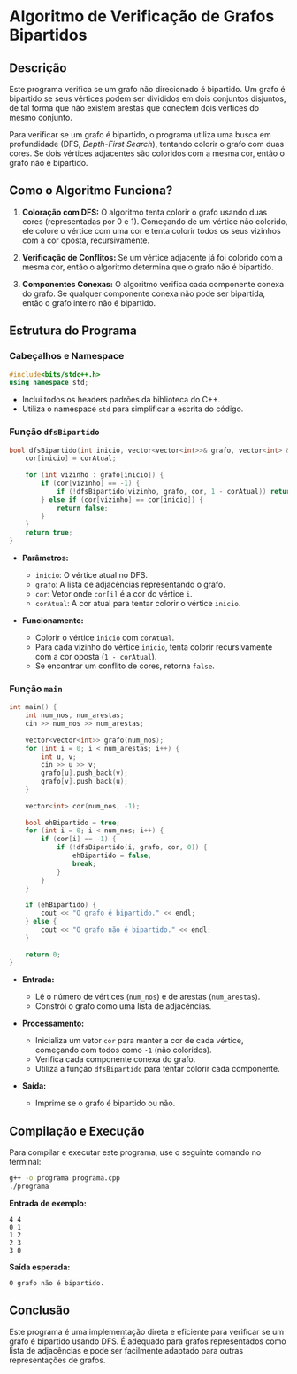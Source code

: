 # Algoritmo de Verificação de Grafos Bipartidos

## Descrição

Este programa verifica se um grafo não direcionado é bipartido. Um grafo é bipartido se seus vértices podem ser divididos em dois conjuntos disjuntos, de tal forma que não existem arestas que conectem dois vértices do mesmo conjunto.

Para verificar se um grafo é bipartido, o programa utiliza uma busca em profundidade (DFS, *Depth-First Search*), tentando colorir o grafo com duas cores. Se dois vértices adjacentes são coloridos com a mesma cor, então o grafo não é bipartido.

## Como o Algoritmo Funciona?

1. **Coloração com DFS:** O algoritmo tenta colorir o grafo usando duas cores (representadas por 0 e 1). Começando de um vértice não colorido, ele colore o vértice com uma cor e tenta colorir todos os seus vizinhos com a cor oposta, recursivamente.

2. **Verificação de Conflitos:** Se um vértice adjacente já foi colorido com a mesma cor, então o algoritmo determina que o grafo não é bipartido.

3. **Componentes Conexas:** O algoritmo verifica cada componente conexa do grafo. Se qualquer componente conexa não pode ser bipartida, então o grafo inteiro não é bipartido.

## Estrutura do Programa

### Cabeçalhos e Namespace

```cpp
#include<bits/stdc++.h>
using namespace std;
```

- Inclui todos os headers padrões da biblioteca do C++.
- Utiliza o namespace `std` para simplificar a escrita do código.

### Função `dfsBipartido`

```cpp
bool dfsBipartido(int inicio, vector<vector<int>>& grafo, vector<int> &cor, int corAtual) {
    cor[inicio] = corAtual;
    
    for (int vizinho : grafo[inicio]) {
        if (cor[vizinho] == -1) {
            if (!dfsBipartido(vizinho, grafo, cor, 1 - corAtual)) return false;
        } else if (cor[vizinho] == cor[inicio]) {
            return false;
        }
    }
    return true;
}
```

- **Parâmetros:**
  - `inicio`: O vértice atual no DFS.
  - `grafo`: A lista de adjacências representando o grafo.
  - `cor`: Vetor onde `cor[i]` é a cor do vértice `i`.
  - `corAtual`: A cor atual para tentar colorir o vértice `inicio`.

- **Funcionamento:**
  - Colorir o vértice `inicio` com `corAtual`.
  - Para cada vizinho do vértice `inicio`, tenta colorir recursivamente com a cor oposta (`1 - corAtual`).
  - Se encontrar um conflito de cores, retorna `false`.

### Função `main`

```cpp
int main() {
    int num_nos, num_arestas;
    cin >> num_nos >> num_arestas;
    
    vector<vector<int>> grafo(num_nos);
    for (int i = 0; i < num_arestas; i++) {
        int u, v;
        cin >> u >> v;
        grafo[u].push_back(v);
        grafo[v].push_back(u);
    }
    
    vector<int> cor(num_nos, -1);
    
    bool ehBipartido = true;
    for (int i = 0; i < num_nos; i++) {
        if (cor[i] == -1) {
            if (!dfsBipartido(i, grafo, cor, 0)) {
                ehBipartido = false;
                break;
            }
        }
    }
    
    if (ehBipartido) {
        cout << "O grafo é bipartido." << endl;
    } else {
        cout << "O grafo não é bipartido." << endl;
    }
    
    return 0;
}
```

- **Entrada:**
  - Lê o número de vértices (`num_nos`) e de arestas (`num_arestas`).
  - Constrói o grafo como uma lista de adjacências.

- **Processamento:**
  - Inicializa um vetor `cor` para manter a cor de cada vértice, começando com todos como `-1` (não coloridos).
  - Verifica cada componente conexa do grafo.
  - Utiliza a função `dfsBipartido` para tentar colorir cada componente.

- **Saída:**
  - Imprime se o grafo é bipartido ou não.

## Compilação e Execução

Para compilar e executar este programa, use o seguinte comando no terminal:

```bash
g++ -o programa programa.cpp
./programa
```

**Entrada de exemplo:**

```plaintext
4 4
0 1
1 2
2 3
3 0
```

**Saída esperada:**

```plaintext
O grafo não é bipartido.
```

## Conclusão

Este programa é uma implementação direta e eficiente para verificar se um grafo é bipartido usando DFS. É adequado para grafos representados como lista de adjacências e pode ser facilmente adaptado para outras representações de grafos.
